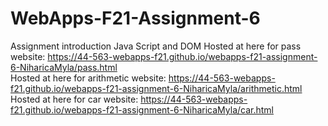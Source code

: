 # WebApps-F21-Assignment-6
Assignment introduction Java Script and DOM
Hosted at here for pass website: https://44-563-webapps-f21.github.io/webapps-f21-assignment-6-NiharicaMyla/pass.html
<br>
Hosted at here for arithmetic website: https://44-563-webapps-f21.github.io/webapps-f21-assignment-6-NiharicaMyla/arithmetic.html
<br>
Hosted at here for car website: https://44-563-webapps-f21.github.io/webapps-f21-assignment-6-NiharicaMyla/car.html